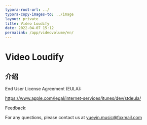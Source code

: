 ```yaml
---
typora-root-url: ../
typora-copy-images-to: ../image
layout: private
title: Video Loudify
date: 2022-04-07 15:12
permalink: /app/videovolume/en/
---
```


# Video Loudify

## 介绍



 





End User License Agreement (EULA):

 https://www.apple.com/legal/internet-services/itunes/dev/stdeula/

Feedback:

For any questions, please contact us at yueyin.music@foxmail.com



